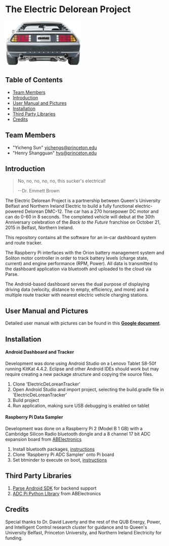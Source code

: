 # The Electric Delorean Project
![Picture](https://raw.githubusercontent.com/yichengsun/Electric-DeLorean-Project/master/ElectricDeLoreanTracker/app/src/main/res/drawable-mdpi/rear.png) 
## Table of Contents

* [Team Members](#team-members)
* [Introduction](#introduction)
* [User Manual and Pictures](#user-manual-and-pictures)
* [Installation](#installation)
* [Third Party Libraries](#third-party-libraries)
* [Credits](#credits)

## Team Members
* "Yicheng Sun" <yichengs@princeton.edu>
* "Henry Shangguan" <hys@princeton.edu>

## Introduction 
>No, no, no, no, no, this sucker's electrical!
>
>--Dr. Emmett Brown

The Electric Delorean Project is a partnership between Queen's University Belfast and Northern Ireland Electric to build a fully functional electric-powered Delorean DMC-12. The car has a 270 horsepower DC motor and can do 0-60 in 8 seconds. The completed vehicle will debut at the 30th Anniversary celebration of the *Back to the Future* franchise on October 21, 2015 in Belfast, Northern Ireland. 

This repository contains all the software for an in-car dashboard system and route tracker.

The Raspberry Pi interfaces with the Orion battery management system and Soliton motor controller in order to track battery levels (charge state, current) and engine performance (RPM, Power). All data is transmitted to the dashboard application via bluetooth and uploaded to the cloud via Parse.

The Android-based dashboard serves the dual purpose of displaying driving data (velocity, distance to empty, efficiency, and more) and a multiple route tracker with nearest electric vehicle charging stations.

## User Manual and Pictures
Detailed user manual with pictures can be found in this **[Google document](https://docs.google.com/document/d/1CpdqsstL3xIvifqvO7MZdxyz_jfw7N-QEhuCiqaaNv4/edit?usp=sharing)**. 

## Installation
#### Android Dashboard and Tracker
Development was done using Android Studio on a Lenovo Tablet S8-50f running KitKat 4.4.2. Eclipse and other Android IDEs should work but may require creating a new package structure and copying the source files.

1. Clone 'ElectricDeLoreanTracker'
2. Open Android Studio and import project, selecting the build.gradle file in 'ElectricDeLoreanTracker'
2. Build project
3. Run application, making sure USB debugging is enabled on tablet

#### Raspberry Pi Data Sampler
Development was done on a Raspberry Pi 2 (Model B 1 GB) with a Cambridge Silicon Radio bluetooth dongle and a 8 channel 17 bit ADC expansion board from [ABElectronics](https://www.abelectronics.co.uk/products/3/Raspberry-Pi-Model-A-and-B/17/ADC-Pi-V2---Raspberry-Pi-Analogue-to-Digital-converter)

1. Install bluetooth packages, [instructions](http://www.modmypi.com/blog/installing-the-raspberry-pi-nano-bluetooth-dongle)
2. Clone 'Raspberry Pi ADC Sampler' onto Pi board
3. Set btminder to execute on boot, [instructions](http://raspberrypi.stackexchange.com/questions/8734/execute-script-on-start-up)

## Third Party Libraries

1. [Parse Android SDK](https://parse.com/docs/downloads) for backend support
2. [ADC Pi Python LIbrary](https://github.com/abelectronicsuk/ABElectronics_Python_Libraries/tree/master/ADCPi) from ABElectronics 

## Credits
Special thanks to Dr. David Laverty and the rest of the QUB Energy, Power, and Intelligent Control research cluster for guidance and to Queen's University Belfast, Princeton University, and Northern Ireland Electricity for funding.
